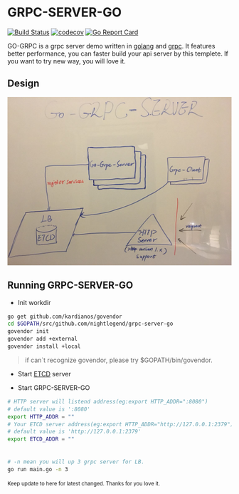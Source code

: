 # GRPC-SERVER-GO

[![Build Status](https://travis-ci.org/nightlegend/grpc-server-go.svg?branch=master)](https://travis-ci.org/nightlegend/grpc-server-go) [![codecov](https://codecov.io/gh/nightlegend/grpc-server-go/branch/master/graph/badge.svg)](https://codecov.io/gh/nightlegend/grpc-server-go) [![Go Report Card](https://goreportcard.com/badge/github.com/nightlegend/grpc-server-go)](https://goreportcard.com/report/github.com/nightlegend/grpc-server-go)

GO-GRPC is a grpc server demo written in [golang](https://golang.org/) and [grpc](https://grpc.io/). It features better performance, you can faster build your api server by this templete. If you want to try new way, you will love it.


<h2>Design</h2>

![Gopher image](doc/GRPC.jpeg)

<h2>Running GRPC-SERVER-GO</h2>

* Init workdir
```sh
go get github.com/kardianos/govendor
cd $GOPATH/src/github.com/nightlegend/grpc-server-go
govendor init
govendor add +external
govendor install +local
```
> if can`t recognize govendor, please try $GOPATH/bin/govendor.

* Start [ETCD](https://coreos.com/etcd/docs/latest/) server

* Start GRPC-SERVER-GO

```sh
# HTTP server will listend address(eg:export HTTP_ADDR=":8080")
# default value is ':8080'
export HTTP_ADDR = ""
# Your ETCD server address(eg:export HTTP_ADDR="http://127.0.0.1:2379")
# default value is 'http://127.0.0.1:2379'
export ETCD_ADDR = ""


# -n mean you will up 3 grpc server for LB.
go run main.go -n 3
```

<small>Keep update to here for latest changed. Thanks for you love it.</small>
